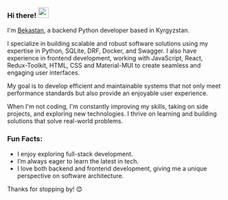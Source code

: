 ### Hi there! <img src="https://emojis.slackmojis.com/emojis/images/1536351075/4594/blob-wave.gif" width="25"/>   
I'm [Bekastan](https://my-bio-hstf.vercel.app/), a backend Python developer based in Kyrgyzstan.              
   
I specialize in building scalable and robust software solutions using my expertise in Python, SQLite, DRF, Docker, and Swagger. I also have experience in frontend development, working with JavaScript, React, Redux-Toolkit, HTML, CSS and Material-MUI to create seamless and engaging user interfaces.

My goal is to develop efficient and maintainable systems that not only meet performance standards but also provide an enjoyable user experience.

When I'm not coding, I'm constantly improving my skills, taking on side projects, and exploring new technologies. I thrive on learning and building solutions that solve real-world problems.

### Fun Facts: 
- I enjoy exploring full-stack development.
- I’m always eager to learn the latest in tech.
- I love both backend and frontend development, giving me a unique perspective on software architecture.

Thanks for stopping by! 😊  
